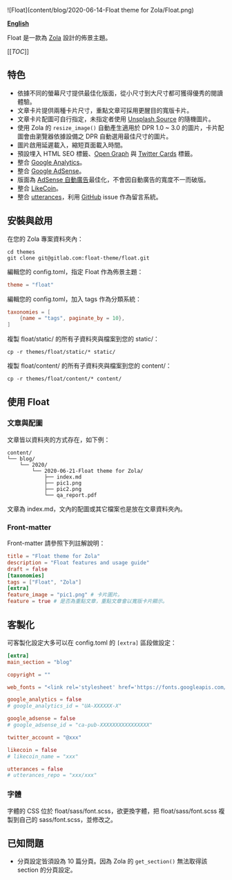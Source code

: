 ![Float](content/blog/2020-06-14-Float theme for Zola/Float.png)

**[English](README.en.md)**

Float 是一款為 [Zola](https://www.getzola.org/) 設計的佈景主題。

[[_TOC_]]

## 特色

- 依據不同的螢幕尺寸提供最佳化版面，從小尺寸到大尺寸都可獲得優秀的閱讀體驗。
- 文章卡片提供兩種卡片尺寸，重點文章可採用更醒目的寬版卡片。
- 文章卡片配圖可自行指定，未指定者使用 [Unsplash Source](https://source.unsplash.com/) 的隨機圖片。
- 使用 Zola 的 `resize_image()` 自動產生適用於 DPR 1.0 ~ 3.0 的圖片，卡片配圖會由瀏覽器依據設備之 DPR 自動選用最佳尺寸的圖片。
- 圖片啟用延遲載入，縮短頁面載入時間。
- 預設埋入 HTML SEO 標籤、[Open Graph](https://ogp.me/) 與 [Twitter Cards](https://developer.twitter.com/en/docs/tweets/optimize-with-cards/overview/abouts-cards) 標籤。
- 整合 [Google Analytics](https://analytics.google.com/)。
- 整合 [Google AdSense](https://adsense.google.com/)。
- 版面為 [AdSense 自動廣告](https://support.google.com/adsense/answer/9261306)最佳化，不會因自動廣告的寬度不一而破版。
- 整合 [LikeCoin](https://like.co/)。
- 整合 [utterances](https://utteranc.es/)，利用 [GitHub](https://github.com/) issue 作為留言系統。

## 安裝與啟用

在您的 Zola 專案資料夾內：

```shell
cd themes
git clone git@gitlab.com:float-theme/float.git
```

編輯您的 config.toml，指定 Float 作為佈景主題：

```TOML
theme = "float"
```

編輯您的 config.toml，加入 tags 作為分類系統：

```TOML
taxonomies = [
    {name = "tags", paginate_by = 10},
]
```

複製 float/static/ 的所有子資料夾與檔案到您的 static/：

```shell
cp -r themes/float/static/* static/
```

複製 float/content/ 的所有子資料夾與檔案到您的 content/：

```shell
cp -r themes/float/content/* content/
```

## 使用 Float

### 文章與配圖

文章皆以資料夾的方式存在，如下例：

```
content/
└── blog/
    └── 2020/
        └── 2020-06-21-Float theme for Zola/
            ├── index.md
            ├── pic1.png
            ├── pic2.png
            └── qa_report.pdf
```

文章為 index.md，文內的配圖或其它檔案也是放在文章資料夾內。

### Front-matter

Front-matter 請參照下列註解說明：

```TOML
title = "Float theme for Zola"
description = "Float features and usage guide"
draft = false
[taxonomies]
tags = ["Float", "Zola"]
[extra]
feature_image = "pic1.png" # 卡片圖片。
feature = true # 是否為重點文章，重點文章會以寬版卡片顯示。
```

## 客製化

可客製化設定大多可以在 config.toml 的 `[extra]` 區段做設定：

```TOML
[extra]
main_section = "blog"

copyright = ""

web_fonts = "<link rel='stylesheet' href='https://fonts.googleapis.com/css2?family=Noto+Serif+TC:wght@500;700&display=swap'>"

google_analytics = false
# google_analytics_id = "UA-XXXXXX-X"

google_adsense = false
# google_adsense_id = "ca-pub-XXXXXXXXXXXXXXXX"

twitter_account = "@xxx"

likecoin = false
# likecoin_name = "xxx"

utterances = false
# utterances_repo = "xxx/xxx"
```

### 字體

字體的 CSS 位於 float/sass/font.scss，欲更換字體，把 float/sass/font.scss 複製到自己的 sass/font.scss，並修改之。

## 已知問題

- 分頁設定皆須設為 10 篇分頁。因為 Zola 的 `get_section()` 無法取得該 section 的分頁設定。

